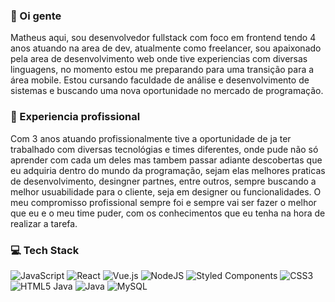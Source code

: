 ### 👋 Oi gente

  Matheus aqui, sou desenvolvedor fullstack com foco em frontend tendo 4 anos atuando na area de dev, atualmente como freelancer, sou apaixonado pela area de desenvolvimento web onde tive experiencias com diversas linguagens, no momento estou me preparando para uma transição para a área mobile.
  Estou cursando faculdade de análise e desenvolvimento de sistemas e buscando uma nova oportunidade no mercado de programação.

### 🚀 Experiencia profissional

  Com 3 anos atuando profissionalmente tive a oportunidade de ja ter trabalhado com diversas tecnológias e times diferentes, onde pude não só aprender com cada um deles mas tambem passar adiante descobertas que eu adquiria dentro do mundo da programação, sejam elas melhores praticas de desenvolvimento, desingner partnes, entre outros, sempre buscando a melhor usuabilidade para o cliente, seja em designer ou funcionalidades.
  O meu compromisso profissional sempre foi e sempre vai ser fazer o melhor que eu e o meu time puder, com os conhecimentos que eu tenha na hora de realizar a tarefa.


### 💻 Tech Stack
![JavaScript](https://img.shields.io/badge/javascript-%23323330.svg?style=for-the-badge&logo=javascript&logoColor=%23F7DF1E) ![React](https://img.shields.io/badge/react-%2320232a.svg?style=for-the-badge&logo=react&logoColor=%2361DAFB) ![Vue.js](https://img.shields.io/badge/vuejs-%2335495e.svg?style=for-the-badge&logo=vuedotjs&logoColor=%234FC08D) ![NodeJS](https://img.shields.io/badge/node.js-6DA55F?style=for-the-badge&logo=node.js&logoColor=white) ![Styled Components](https://img.shields.io/badge/styled--components-DB7093?style=for-the-badge&logo=styled-components&logoColor=white) ![CSS3](https://img.shields.io/badge/css3-%231572B6.svg?style=for-the-badge&logo=css3&logoColor=white) ![HTML5](https://img.shields.io/badge/html5-%23E34F26.svg?style=for-the-badge&logo=html5&logoColor=white) Java	![Java](https://img.shields.io/badge/java-%23ED8B00.svg?style=for-the-badge&logo=openjdk&logoColor=white) ![MySQL](https://img.shields.io/badge/mysql-%2300f.svg?style=for-the-badge&logo=mysql&logoColor=white)
<!--
**MatGAAM/MatGAAM** is a ✨ _special_ ✨ repository because its `README.md` (this file) appears on your GitHub profile.

Here are some ideas to get you started:

- 🔭 I’m currently working on ...
- 🌱 I’m currently learning ...
- 👯 I’m looking to collaborate on ...
- 🤔 I’m looking for help with ...
- 💬 Ask me about ...
- 📫 How to reach me: ...
- 😄 Pronouns: ...
- ⚡ Fun fact: ...
-->
